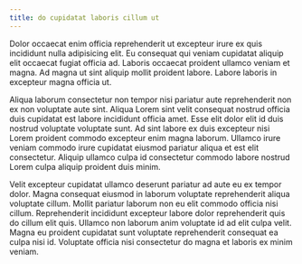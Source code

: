 ```yaml
---
title: do cupidatat laboris cillum ut
---
```


Dolor occaecat enim officia reprehenderit ut excepteur irure ex quis incididunt nulla adipisicing elit. Eu consequat qui veniam cupidatat aliquip elit occaecat fugiat officia ad. Laboris occaecat proident ullamco veniam et magna. Ad magna ut sint aliquip mollit proident labore. Labore laboris in excepteur magna officia ut.

Aliqua laborum consectetur non tempor nisi pariatur aute reprehenderit non ex non voluptate aute sint. Aliqua Lorem sint velit consequat nostrud officia duis cupidatat est labore incididunt officia amet. Esse elit dolor elit id duis nostrud voluptate voluptate sunt. Ad sint labore ex duis excepteur nisi Lorem proident commodo excepteur enim magna laborum. Ullamco irure veniam commodo irure cupidatat eiusmod pariatur aliqua et est elit consectetur. Aliquip ullamco culpa id consectetur commodo labore nostrud Lorem culpa aliquip proident duis minim.

Velit excepteur cupidatat ullamco deserunt pariatur ad aute eu ex tempor dolor. Magna consequat eiusmod in laborum voluptate reprehenderit aliqua voluptate cillum. Mollit pariatur laborum non eu elit commodo officia nisi cillum. Reprehenderit incididunt excepteur labore dolor reprehenderit quis do cillum elit quis. Ullamco non laborum anim voluptate id ad elit culpa velit. Magna eu proident cupidatat sunt voluptate reprehenderit consequat ea culpa nisi id. Voluptate officia nisi consectetur do magna et laboris ex minim veniam.
